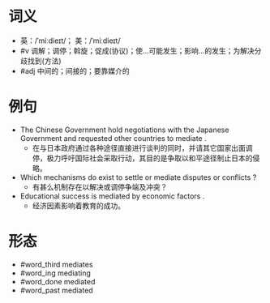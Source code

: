 # 词义
- 英：/ˈmiːdieɪt/； 美：/ˈmiːdieɪt/
- #v 调解；调停；斡旋；促成(协议)；使…可能发生；影响…的发生；为解决分歧找到(方法)
- #adj 中间的；间接的；要靠媒介的
# 例句
- The Chinese Government hold negotiations with the Japanese Government and requested other countries to mediate .
	- 在与日本政府通过各种途径直接进行谈判的同时，并请其它国家出面调停，极力呼吁国际社会采取行动，其目的是争取以和平途径制止日本的侵略。
- Which mechanisms do exist to settle or mediate disputes or conflicts ?
	- 有甚么机制存在以解决或调停争端及冲突？
- Educational success is mediated by economic factors .
	- 经济因素影响着教育的成功。
# 形态
- #word_third mediates
- #word_ing mediating
- #word_done mediated
- #word_past mediated
